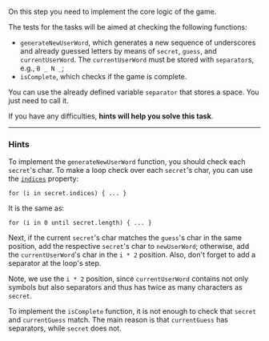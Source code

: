 On this step you need to implement the core logic of the game. 

The tests for the tasks will be aimed at checking the following functions:

- `generateNewUserWord`, which generates a new sequence of underscores and already guessed letters
  by means of `secret`, `guess`, and `currentUserWord`. The `currentUserWord` must be stored with `separator`s, e.g., `B _ N _`;
- `isComplete`, which checks if the game is complete.

You can use the already defined variable `separator` that stores a space.
You just need to call it.

If you have any difficulties, **hints will help you solve this task**.

----

### Hints


<div class="hint" title="Help with the `generateNewUserWord` function">

To implement the `generateNewUserWord` function, you should check each `secret`'s char.
To make a loop check over each `secret`'s char, you can use the <a href="https://kotlinlang.org/api/latest/jvm/stdlib/kotlin.text/indices.html">`indices`</a> property:
   ```
   for (i in secret.indices) { ... }
   ```
It is the same as:
   ```
   for (i in 0 until secret.length) { ... }
   ```

Next, if the current `secret`'s char matches the `guess`'s char in the same position,
add the respective `secret`'s char to `newUserWord`; otherwise, add the `currentUserWord`'s char in the `i * 2` position.
Also, don't forget to add a separator at the loop's step.

Note, we use the `i * 2` position, since `currentUserWord` contains not only symbols
but also separators and thus has twice as many characters as `secret`.
</div>

<div class="hint" title="Help with the `isComplete` function">

To implement the `isComplete` function, it is not enough to check that `secret` and `currentGuess` match.
The main reason is that `currentGuess` has separators, while `secret` does not.
</div>